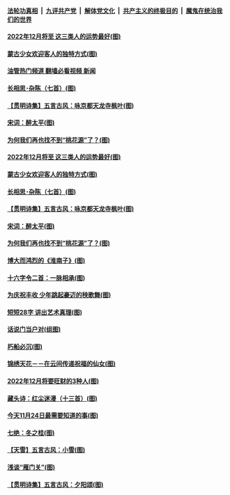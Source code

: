 ####  [法轮功真相](../../../../basic/blob/master/README.md?t=11271102) &nbsp;|&nbsp; [九评共产党](../../../../9ping.md/blob/master/README.md?t=11271102) &nbsp;|&nbsp; [解体党文化](../../../../jtdwh.md/blob/master/README.md?t=11271102)  &nbsp;|&nbsp; [共产主义的终极目的](../../../../gczydzjmd.md/blob/master/README.md?t=11271102) &nbsp;|&nbsp; [魔鬼在统治我们的世界](../../../../mgztzwmdsj.md/blob/master/README.md?t=11271102) 

#### [2022年12月将至 这三类人的运势最好(图)](../pages/p7/1022435.md?t=11271102) 

#### [蒙古少女欢迎客人的独特方式(图)](../pages/p7/1019894.md?t=11271102) 

#### [油管热门频道 翻墙必看视频 新闻](http://129.146.143.75:81/youtube.html?11271102)

#### [长相思･杂陈（七首）(图)](../pages/p7/1022587.md?t=11271102) 

#### [【贯明诗集】五言古风：咏京都天龙寺枫叶(图)](../pages/p7/1022653.md?t=11271102) 

#### [宋词：醉太平(图)](../pages/p7/1022558.md?t=11271102) 

#### [为何我们再也找不到“桃花源”了？(图)](../pages/p7/1022074.md?t=11271102) 

#### [2022年12月将至 这三类人的运势最好(图)](../pages/p7/1022435.md?t=11271102) 

#### [蒙古少女欢迎客人的独特方式(图)](../pages/p7/1019894.md?t=11271102) 

#### [长相思･杂陈（七首）(图)](../pages/p7/1022587.md?t=11271102) 

#### [【贯明诗集】五言古风：咏京都天龙寺枫叶(图)](../pages/p7/1022653.md?t=11271102) 

#### [宋词：醉太平(图)](../pages/p7/1022558.md?t=11271102) 

#### [为何我们再也找不到“桃花源”了？(图)](../pages/p7/1022074.md?t=11271102) 

#### [博大而鸿烈的《淮南子》(图)](../pages/p7/1022450.md?t=11271102) 

#### [十六字令二首：一脉相承(图)](../pages/p7/1022513.md?t=11271102) 

#### [为庆祝丰收 少年跳起豪迈的秧歌舞(图)](../pages/p7/1019895.md?t=11271102) 

#### [短短28字 讲出艺术真理(图)](../pages/p7/1022232.md?t=11271102) 

#### [话说门当户对(组图)](../pages/p7/1022059.md?t=11271102) 

#### [朽船必沉(图)](../pages/p7/1022253.md?t=11271102) 

#### [锦绣天花－－在云间传递祝福的仙女(图)](../pages/p7/1019893.md?t=11271102) 

#### [2022年12月将要旺财的3种人(图)](../pages/p7/1022077.md?t=11271102) 

#### [藏头诗：红尘迷漫（十三首）(图)](../pages/p7/1022429.md?t=11271102) 

#### [今天11月24日最需要知道的事(图)](../pages/p7/1022121.md?t=11271102) 

#### [七绝：冬之桂(图)](../pages/p7/1022011.md?t=11271102) 

#### [【天雪】五言古风：小雪(图)](../pages/p7/1022400.md?t=11271102) 

#### [浅谈“雁门关”(图)](../pages/p7/1022246.md?t=11271102) 

#### [【贯明诗集】五言古风：夕阳颂(图)](../pages/p7/1022306.md?t=11271102) 

<img src='http://gfw-breaker.win/goodnews/indexes/p7.md' width='0px' height='0px'/>
